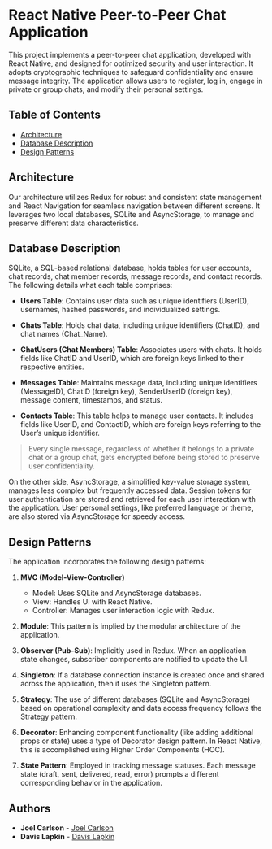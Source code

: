 # React Native Peer-to-Peer Chat Application

This project implements a peer-to-peer chat application, developed with React Native, and designed for optimized security and user interaction. It adopts cryptographic techniques to safeguard confidentiality and ensure message integrity. The application allows users to register, log in, engage in private or group chats, and modify their personal settings.

## Table of Contents
-  [Architecture](#architecture)
-  [Database Description](#database-description)
-  [Design Patterns](#design-patterns)

## Architecture

Our architecture utilizes Redux for robust and consistent state management and React Navigation for seamless navigation between different screens. It leverages two local databases, SQLite and AsyncStorage, to manage and preserve different data characteristics.

## Database Description
SQLite, a SQL-based relational database, holds tables for user accounts, chat records, chat member records, message records, and contact records. The following details what each table comprises:

-    **Users Table**: Contains user data such as unique identifiers (UserID), usernames, hashed passwords, and individualized settings.
    
-    **Chats Table**: Holds chat data, including unique identifiers (ChatID), and chat names (Chat_Name).

-    **ChatUsers (Chat Members) Table**: Associates users with chats. It holds fields like ChatID and UserID, which are foreign keys linked to their respective entities. 
    
-    **Messages Table**: Maintains message data, including unique identifiers (MessageID), ChatID (foreign key), SenderUserID (foreign key), message content, timestamps, and status.
    
-    **Contacts Table**: This table helps to manage user contacts. It includes fields like UserID, and ContactID, which are foreign keys referring to the User’s unique identifier.

>Every single message, regardless of whether it belongs to a private chat or a group chat, gets encrypted before being stored to preserve user confidentiality.
>

On the other side, AsyncStorage, a simplified key-value storage system, manages less complex but frequently accessed data. Session tokens for user authentication are stored and retrieved for each user interaction with the application. User personal settings, like preferred language or theme, are also stored via AsyncStorage for speedy access.

## Design Patterns

The application incorporates the following design patterns:

1. **MVC (Model-View-Controller)**
    - Model: Uses SQLite and AsyncStorage databases.
    - View: Handles UI with React Native.
    - Controller: Manages user interaction logic with Redux.

2. **Module**: This pattern is implied by the modular architecture of the application.

3. **Observer (Pub-Sub)**: Implicitly used in Redux. When an application state changes, subscriber components are notified to update the UI.

4. **Singleton**: If a database connection instance is created once and shared across the application, then it uses the Singleton pattern.

5. **Strategy**: The use of different databases (SQLite and AsyncStorage) based on operational complexity and data access frequency follows the Strategy pattern.

6. **Decorator**: Enhancing component functionality (like adding additional props or state) uses a type of Decorator design pattern. In React Native, this is accomplished using Higher Order Components (HOC).

7. **State Pattern**: Employed in tracking message statuses. Each message state (draft, sent, delivered, read, error) prompts a different corresponding behavior in the application.



## Authors

-  **Joel Carlson**  - [Joel Carlson](https://github.com/JtxCo)
-  **Davis Lapkin**  - [Davis Lapkin](https://github.com/Smileydavisl)

